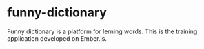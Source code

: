 # funny-dictionary

Funny dictionary is a platform for lerning words. This is the training application developed on Ember.js.
